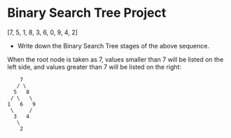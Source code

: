 # Binary Search Tree Project
[7, 5, 1, 8, 3, 6, 0, 9, 4, 2]

-  Write down the Binary Search Tree stages of the above sequence.

When the root node is taken as 7, values smaller than 7 will be listed on the left side, and values greater than 7 will be listed on the right:

        7
       / \
      5   8
     / \   \
    1   6   9
     \     /
      3   4
       \
        2


